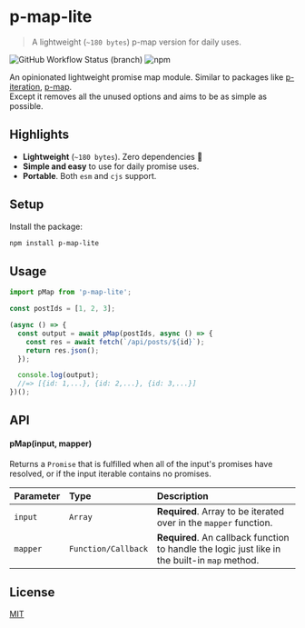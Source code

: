 # p-map-lite

> A lightweight (`~180 bytes`) p-map version for daily uses.

![GitHub Workflow Status (branch)](https://img.shields.io/github/workflow/status/rocktimsaikia/p-map-lite/CI/main?style=flat-square)
![npm](https://img.shields.io/npm/v/p-map-lite?style=flat-square&color=brightgreen)

An opinionated lightweight promise map module. Similar to packages like [p-iteration](https://github.com/toniov/p-iteration), [p-map](https://github.com/sindresorhus/p-map).<br>
Except it removes all the unused options and aims to be as simple as possible.

## Highlights

- **Lightweight** (`~180 bytes`). Zero dependencies :tada:
- **Simple and easy** to use for daily promise uses.
- **Portable**. Both `esm` and `cjs` support.

## Setup

Install the package:

```sh
npm install p-map-lite
```

## Usage

```js
import pMap from 'p-map-lite';

const postIds = [1, 2, 3];

(async () => {
  const output = await pMap(postIds, async () => {
    const res = await fetch(`/api/posts/${id}`);
    return res.json();
  });

  console.log(output);
  //=> [{id: 1,...}, {id: 2,...}, {id: 3,...}]
})();
```

## API

#### pMap(input, mapper)

Returns a `Promise` that is fulfilled when all of the input's promises have resolved, or if the input iterable contains no promises.

| Parameter | Type                | Description                                                                                    |
| :-------- | :------------------ | :--------------------------------------------------------------------------------------------- |
| `input`   | `Array`             | **Required**. Array to be iterated over in the `mapper` function.                              |
| `mapper`  | `Function/Callback` | **Required**. An callback function to handle the logic just like in the built-in `map` method. |

## License

[MIT](https://choosealicense.com/licenses/mit/)
